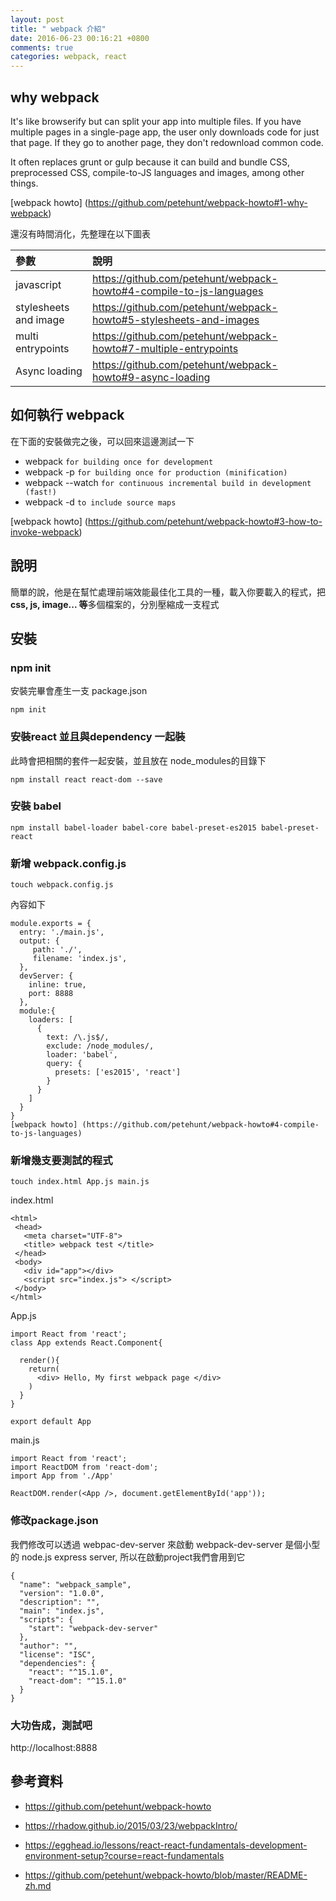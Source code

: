 ```yaml
---
layout: post
title: " webpack 介紹"
date: 2016-06-23 00:16:21 +0800
comments: true
categories: webpack, react
---
```


## why webpack

It's like browserify but can split your app into multiple files. If you have multiple pages in a single-page app, the user only downloads code for just that page. If they go to another page, they don't redownload common code.

It often replaces grunt or gulp because it can build and bundle CSS, preprocessed CSS, compile-to-JS languages and images, among other things.

[webpack howto] (https://github.com/petehunt/webpack-howto#1-why-webpack)

還沒有時間消化，先整理在以下圖表

參數 | 說明
:---|:----
javascript | https://github.com/petehunt/webpack-howto#4-compile-to-js-languages
stylesheets and image | https://github.com/petehunt/webpack-howto#5-stylesheets-and-images
multi entrypoints | https://github.com/petehunt/webpack-howto#7-multiple-entrypoints
Async loading | https://github.com/petehunt/webpack-howto#9-async-loading



## 如何執行 webpack

 在下面的安裝做完之後，可以回來這邊測試一下

 -  webpack `for building once for development`
 -  webpack -p `for building once for production (minification)`
 -  webpack --watch `for continuous incremental build in development (fast!)`
 -  webpack -d `to include source maps`

[webpack howto] (https://github.com/petehunt/webpack-howto#3-how-to-invoke-webpack)

## 說明

簡單的說，他是在幫忙處理前端效能最佳化工具的一種，載入你要載入的程式，把 **css, js, image... 等**多個檔案的，分別壓縮成一支程式

## 安裝

### npm init
安裝完畢會產生一支 package.json
```
npm init
```

### 安裝react 並且與dependency 一起裝
此時會把相關的套件一起安裝，並且放在 node_modules的目錄下

```
npm install react react-dom --save
```

### 安裝 babel
```
npm install babel-loader babel-core babel-preset-es2015 babel-preset-react
```

### 新增 webpack.config.js

```
touch webpack.config.js
```

內容如下

```
module.exports = {
  entry: './main.js',
  output: {
     path: './',
     filename: 'index.js',
  },
  devServer: {
    inline: true,
    port: 8888
  },
  module:{
    loaders: [
      {
        text: /\.js$/,
        exclude: /node_modules/,
        loader: 'babel',
        query: {
          presets: ['es2015', 'react']
        }
      }
    ]
  }
}
[webpack howto] (https://github.com/petehunt/webpack-howto#4-compile-to-js-languages)
```

### 新增幾支要測試的程式
```
touch index.html App.js main.js
```

index.html

```
<html>
 <head>
   <meta charset="UTF-8">
   <title> webpack test </title>
 </head>
 <body>
   <div id="app"></div>
   <script src="index.js"> </script>
 </body>
</html>
```

App.js

```
import React from 'react';
class App extends React.Component{

  render(){
    return(
      <div> Hello, My first webpack page </div>
    )
  }
}

export default App
```

main.js

```
import React from 'react';
import ReactDOM from 'react-dom';
import App from './App'

ReactDOM.render(<App />, document.getElementById('app'));
```

### 修改package.json

我們修改可以透過 webpac-dev-server 來啟動
webpack-dev-server 是個小型的 node.js express server, 所以在啟動project我們會用到它

```
{
  "name": "webpack_sample",
  "version": "1.0.0",
  "description": "",
  "main": "index.js",
  "scripts": {
    "start": "webpack-dev-server"
  },
  "author": "",
  "license": "ISC",
  "dependencies": {
    "react": "^15.1.0",
    "react-dom": "^15.1.0"
  }
}

```

### 大功告成，測試吧

http://localhost:8888


## 參考資料

- https://github.com/petehunt/webpack-howto

- https://rhadow.github.io/2015/03/23/webpackIntro/

- https://egghead.io/lessons/react-react-fundamentals-development-environment-setup?course=react-fundamentals

- https://github.com/petehunt/webpack-howto/blob/master/README-zh.md




